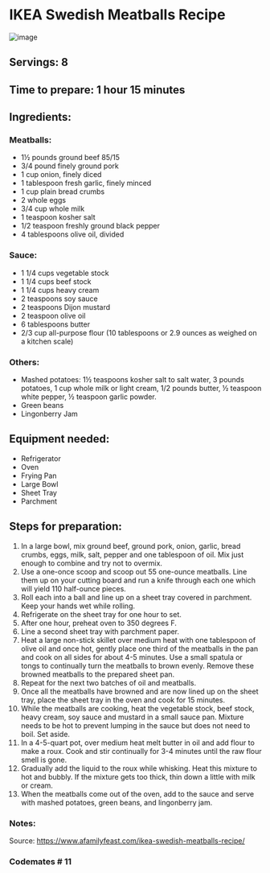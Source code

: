# IKEA Swedish Meatballs Recipe
![image](https://user-images.githubusercontent.com/114627044/198161043-ec759af1-eb34-4535-899d-e59454357dc7.png)

## Servings: 8

## Time to prepare: 1 hour 15 minutes

## Ingredients:

### Meatballs:
- 1½ pounds ground beef 85/15
- 3/4 pound finely ground pork
- 1 cup onion, finely diced
- 1 tablespoon fresh garlic, finely minced
- 1 cup plain bread crumbs
- 2 whole eggs
- 3/4 cup whole milk
- 1 teaspoon kosher salt
- 1/2 teaspoon freshly ground black pepper
- 4 tablespoons olive oil, divided

### Sauce:
- 1 1/4 cups vegetable stock
- 1 1/4 cups beef stock
- 1 1/4 cups heavy cream
- 2 teaspoons soy sauce
- 2 teaspoons Dijon mustard
- 2 teaspoon olive oil
- 6 tablespoons butter
- 2/3 cup all-purpose flour (10 tablespoons or 2.9 ounces as weighed on a kitchen scale)

### Others:
- Mashed potatoes: 1½ teaspoons kosher salt to salt water, 3 pounds potatoes, 1 cup whole milk or light cream, 1/2 pounds butter, ½ teaspoon white pepper, ½ teaspoon garlic powder. 
- Green beans
- Lingonberry Jam

## Equipment needed:
- Refrigerator
- Oven
- Frying Pan
- Large Bowl
- Sheet Tray
- Parchment

## Steps for preparation:
1) In a large bowl, mix ground beef, ground pork, onion, garlic, bread crumbs, eggs, milk, salt, pepper and one tablespoon of oil. Mix just enough to combine and try not to overmix.
2) Use a one-once scoop and scoop out 55 one-ounce meatballs. Line them up on your cutting board and run a knife through each one which will yield 110 half-ounce pieces.
3) Roll each into a ball and line up on a sheet tray covered in parchment. Keep your hands wet while rolling.
4) Refrigerate on the sheet tray for one hour to set.
5) After one hour, preheat oven to 350 degrees F.
6) Line a second sheet tray with parchment paper.
7) Heat a large non-stick skillet over medium heat with one tablespoon of olive oil and once hot, gently place one third of the meatballs in the pan and cook on all sides for about 4-5 minutes. Use a small spatula or tongs to continually turn the meatballs to brown evenly. Remove these browned meatballs to the prepared sheet pan.
8) Repeat for the next two batches of oil and meatballs.
9) Once all the meatballs have browned and are now lined up on the sheet tray, place the sheet tray in the oven and cook for 15 minutes.
10) While the meatballs are cooking, heat the vegetable stock, beef stock, heavy cream, soy sauce and mustard in a small sauce pan. Mixture needs to be hot to prevent lumping in the sauce but does not need to boil. Set aside.
11) In a 4-5-quart pot, over medium heat melt butter in oil and add flour to make a roux. Cook and stir continually for 3-4 minutes until the raw flour smell is gone.
12) Gradually add the liquid to the roux while whisking. Heat this mixture to hot and bubbly. If the mixture gets too thick, thin down a little with milk or cream.
13) When the meatballs come out of the oven, add to the sauce and serve with mashed potatoes, green beans, and lingonberry jam.


### Notes:

Source: https://www.afamilyfeast.com/ikea-swedish-meatballs-recipe/

### Codemates # 11
